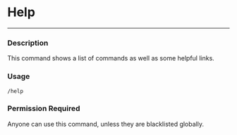 # Help
---
### Description
This command shows a list of commands as well as some helpful links.
### Usage
```
/help 
```
### Permission Required
Anyone can use this command, unless they are blacklisted globally.

